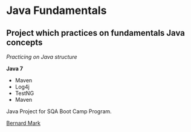 # Java Fundamentals
## Project which practices on fundamentals Java concepts

*Practicing on Java structure*

**Java 7**

* Maven
* Log4j
* TestNG
* Maven

Java Project for SQA Boot Camp Program.

[Bernard Mark](http://sqasolution.com)
